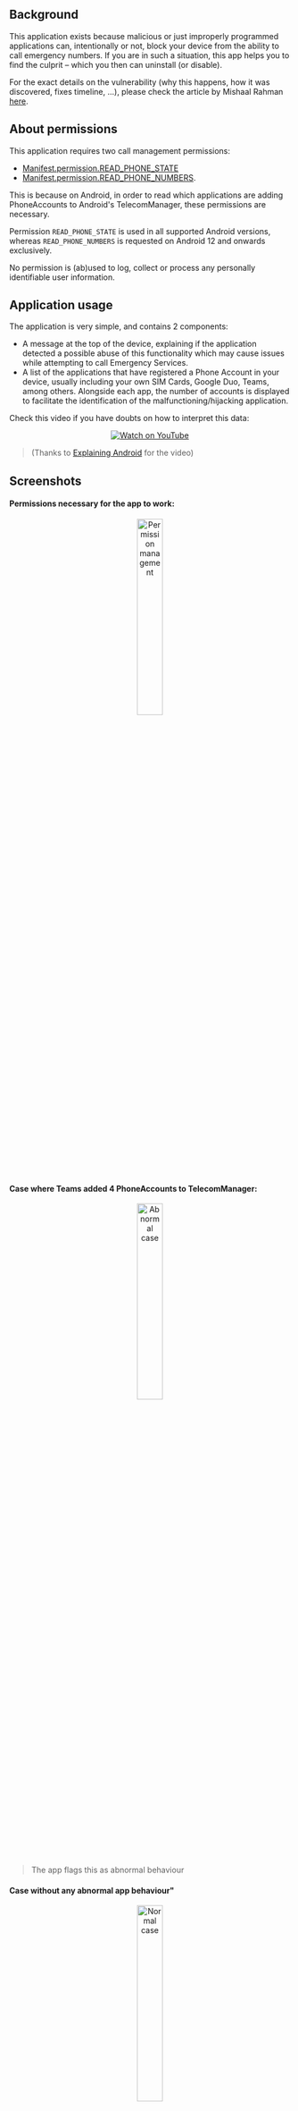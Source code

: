 ## Background

This application exists because malicious or just improperly programmed applications can, intentionally or not, block your device from the ability to call emergency numbers. If you are in such a situation, this app helps you to find the culprit – which you then can uninstall (or disable).  

For the exact details on the vulnerability (why this happens, how it was discovered, fixes timeline, ...), please check the article by Mishaal Rahman [here](https://medium.com/@mmrahman123/how-a-bug-in-android-and-microsoft-teams-could-have-caused-this-users-911-call-to-fail-6525f9ba5e63).  

## About permissions

This application requires two call management permissions:

- [Manifest.permission.READ_PHONE_STATE](https://developer.android.com/reference/android/Manifest.permission#READ_PHONE_STATE)
- [Manifest.permission.READ_PHONE_NUMBERS](https://developer.android.com/reference/android/Manifest.permission#READ_PHONE_NUMBERS).  

This is because on Android, in order to read which applications are adding PhoneAccounts to Android's TelecomManager, these permissions are necessary.  

Permission `READ_PHONE_STATE` is used in all supported Android versions, whereas `READ_PHONE_NUMBERS` is requested on Android 12 and onwards exclusively.

No permission is (ab)used to log, collect or process any personally identifiable user information.

## Application usage

The application is very simple, and contains 2 components:
- A message at the top of the device, explaining if the application detected a possible abuse of this functionality which may cause issues while attempting to call Emergency Services.  
- A list of the applications that have registered a Phone Account in your device, usually including your own SIM Cards, Google Duo, Teams, among others. Alongside each app, the number of accounts is displayed to facilitate the identification of the malfunctioning/hijacking application.  


Check this video if you have doubts on how to interpret this data:
<p align="center">
  <a target="_blank" href="https://www.youtube.com/embed/MT9Xs01Zwa0?ecver=1&autoplay=1&cc_load_policy=1&iv_load_policy=3&rel=0&yt:stretch=16:9&autohide=1&color=red">
    <img src="https://i.imgur.com/IJYA3oo.png" alt="Watch on YouTube" />
  </a><br/>

> (Thanks to <a href="https://www.youtube.com/c/AndroidExplainedTips">Explaining Android</a> for the video)
</p>

## Screenshots

#### Permissions necessary for the app to work:
<p align="center" width="100%">
    <img width="30%" src="https://i.imgur.com/gDhJHeb.png" alt="Permission management" />
</p>

#### Case where Teams added 4 PhoneAccounts to TelecomManager:
<p align="center" width="100%">
    <img width="30%" src="https://i.imgur.com/I4zSf8R.png" alt="Abnormal case" /><br/>
</p>

> The app flags this as abnormal behaviour

#### Case without any abnormal app behaviour"
<p align="center" width="100%">
    <img width="30%" src="https://i.imgur.com/tsKHKTT.png" alt="Normal case" /><br/>
</p>

## Building the app

You can use Android Studio to build the application, or you can build it by using the CLI.  

Navigate to the folder where the source code is located:  
```cd /path/where/you/downloaded/PhoneAccountDetector/```  

Then, check that Gradle runs properly by executing:  
For Linux/MacOS: `./gradlew tasks`  
For Windows: `gradlew tasks`  

You can now build the application in release or debug flavor:   
`./gradlew assemble`  

After it's done building, you will now need to sign the resulting APK by using apksigner, or jarsigner. Here's an example:  
```apksigner sign --ks /path/to/example.keystore --ks-pass pass:"EXAMPLEPASSWORD" --v1-signing-enabled true --v2-signing-enabled true --verity-enabled true *.apk```  
